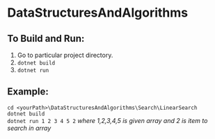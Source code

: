 # DataStructuresAndAlgorithms

## To Build and Run:
1. Go to particular project directory.
2. `dotnet build`
3. `dotnet run`

## Example:
   `cd <yourPath>\DataStructuresAndAlgorithms\Search\LinearSearch`  
   `dotnet build`  
   `dotnet run 1 2 3 4 5 2` *where 1,2,3,4,5 is given array and 2 is item to search in array*  